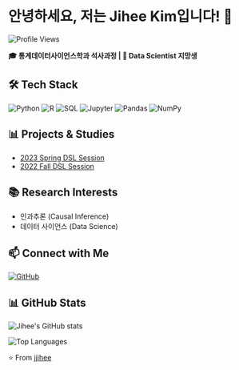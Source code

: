 # 안녕하세요, 저는 Jihee Kim입니다! 👋

![Profile Views](https://komarev.com/ghpvc/?username=jjihee&color=blueviolet&style=flat-square&label=Profile+Views)

**🎓 통계데이터사이언스학과 석사과정 | 🚀 Data Scientist 지망생**

## 🛠 Tech Stack

![Python](https://img.shields.io/badge/Python-3776AB?style=for-the-badge&logo=python&logoColor=white)
![R](https://img.shields.io/badge/R-276DC3?style=for-the-badge&logo=r&logoColor=white)
![SQL](https://img.shields.io/badge/SQL-4479A1?style=for-the-badge&logo=mysql&logoColor=white)
![Jupyter](https://img.shields.io/badge/Jupyter-F37626?style=for-the-badge&logo=jupyter&logoColor=white)
![Pandas](https://img.shields.io/badge/Pandas-150458?style=for-the-badge&logo=pandas&logoColor=white)
![NumPy](https://img.shields.io/badge/NumPy-013243?style=for-the-badge&logo=numpy&logoColor=white)

## 📊 Projects & Studies

- [2023 Spring DSL Session](https://github.com/jjihee/2023-Spring-First-RegularSession)
- [2022 Fall DSL Session](https://github.com/jjihee/2022-Fall-RegularSession)

## 📚 Research Interests

- 인과추론 (Causal Inference)
- 데이터 사이언스 (Data Science)

## 📫 Connect with Me

[![GitHub](https://img.shields.io/badge/GitHub-100000?style=for-the-badge&logo=github&logoColor=white)](https://github.com/jjihee)

## 📊 GitHub Stats

![Jihee's GitHub stats](https://github-readme-stats.vercel.app/api?username=jjihee&show_icons=true&theme=radical)

![Top Languages](https://github-readme-stats.vercel.app/api/top-langs/?username=jjihee&layout=compact&theme=radical)

⭐️ From [jjihee](https://github.com/jjihee)
